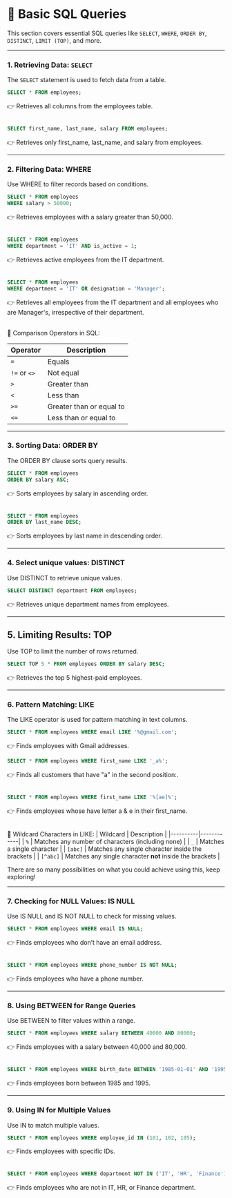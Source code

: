 # 📘 Basic SQL Queries  

This section covers essential SQL queries like `SELECT`, `WHERE`, `ORDER BY`, `DISTINCT`, `LIMIT (TOP)`, and more.  

---

### 1️. Retrieving Data: `SELECT`  
The `SELECT` statement is used to fetch data from a table.  

```sql
SELECT * FROM employees;
```
👉 Retrieves all columns from the employees table. <br><br>

```sql
SELECT first_name, last_name, salary FROM employees;
```

👉 Retrieves only first_name, last_name, and salary from employees.

---

### 2. Filtering Data: WHERE
Use WHERE to filter records based on conditions.
```sql
SELECT * FROM employees  
WHERE salary > 50000;
```
👉 Retrieves employees with a salary greater than 50,000. <br><br>

```sql
SELECT * FROM employees  
WHERE department = 'IT' AND is_active = 1;
```
👉 Retrieves active employees from the IT department. <br><br>

```sql
SELECT * FROM employees  
WHERE department = 'IT' OR designation = 'Manager';
```
👉 Retrieves all employees from the IT department and all employees who are Manager's, irrespective of their department.<br><br>

🔹 Comparison Operators in SQL:

| Operator | Description |
|----------|------------|
| `=`      | Equals |
| `!=` or `<>` | Not equal |
| `>`      | Greater than |
| `<`      | Less than |
| `>=`     | Greater than or equal to |
| `<=`     | Less than or equal to |

---


### 3. Sorting Data: ORDER BY
The ORDER BY clause sorts query results.
```sql
SELECT * FROM employees  
ORDER BY salary ASC;
```
👉 Sorts employees by salary in ascending order. <br><br>

```sql
SELECT * FROM employees  
ORDER BY last_name DESC;
```
👉 Sorts employees by last name in descending order.

---

### 4. Select unique values: DISTINCT
Use DISTINCT to retrieve unique values.
```sql
SELECT DISTINCT department FROM employees;
```
👉 Retrieves unique department names from employees.

---

## 5. Limiting Results: TOP
Use TOP to limit the number of rows returned.
```sql
SELECT TOP 5 * FROM employees ORDER BY salary DESC;
```
👉 Retrieves the top 5 highest-paid employees.

---

### 6. Pattern Matching: LIKE
The LIKE operator is used for pattern matching in text columns.

```sql
SELECT * FROM employees WHERE email LIKE '%@gmail.com';
```
👉 Finds employees with Gmail addresses.

```sql
SELECT * FROM employees WHERE first_name LIKE '_a%';
```
👉 Finds all customers that have "a" in the second position:. <br><br>

```sql
SELECT * FROM employees WHERE first_name LIKE '%[ae]%';
```
👉 Finds employees whose have letter a & e in their first_name. <br><br>

🔹 Wildcard Characters in LIKE:
| Wildcard | Description |
|----------|------------|
| `%`      | Matches any number of characters (including none) |
| `_`      | Matches a single character |
| `[abc]`  | Matches any single character inside the brackets |
| `[^abc]` | Matches any single character **not** inside the brackets |

There are so many possibilities on what you could achieve using this, keep exploring!

---

### 7. Checking for NULL Values: IS NULL
Use IS NULL and IS NOT NULL to check for missing values.
```sql
SELECT * FROM employees WHERE email IS NULL;
```
👉 Finds employees who don’t have an email address. <br><br>

```sql
SELECT * FROM employees WHERE phone_number IS NOT NULL;
```
👉 Finds employees who have a phone number.

---

### 8. Using BETWEEN for Range Queries
Use BETWEEN to filter values within a range.
```sql
SELECT * FROM employees WHERE salary BETWEEN 40000 AND 80000;
```
👉 Finds employees with a salary between 40,000 and 80,000. <br><br>

```sql
SELECT * FROM employees WHERE birth_date BETWEEN '1985-01-01' AND '1995-12-31';
```
👉 Finds employees born between 1985 and 1995.

---

### 9. Using IN for Multiple Values
Use IN to match multiple values.
```sql
SELECT * FROM employees WHERE employee_id IN (101, 102, 105);
```
👉 Finds employees with specific IDs. <br><br>

```sql
SELECT * FROM employees WHERE department NOT IN ('IT', 'HR', 'Finance');
```
👉 Finds employees who are not in IT, HR, or Finance department.


